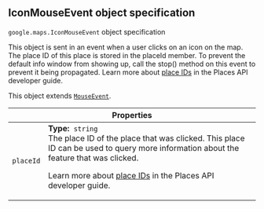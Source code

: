 <h2 id="IconMouseEvent"> IconMouseEvent object specification </h2><p>
<code><span itemprop="path">google.maps</span>.<span itemprop="name">IconMouseEvent</span></code>
object specification
</p><p>This object is sent in an event when a user clicks on an icon on the map. The place ID of this place is stored in the placeId member. To prevent the default info window from showing up, call the stop() method on this event to prevent it being propagated. Learn more about <a href="https://developers.google.com/places/place-id">place IDs</a> in the Places API developer guide.</p><p>This object extends
<code><a href="https://github.com/amenadiel/google-maps-documentation/blob/master/docs/MouseEvent.md">MouseEvent</a></code>.
</p><div class="devsite-table-wrapper"><table class="properties responsive" summary="object IconMouseEvent - Properties">
<thead>
<tr><th colspan="2">Properties</th>
</tr></thead>
<tbody>
<tr>
<td><code><span>placeId</span></code></td>
<td><div><strong>Type:</strong>&nbsp; <code>string</code></div>
<div class="desc">The place ID of the place that was clicked. This place ID can be used to query more information about the feature that was clicked. <p> Learn more about <a href="https://developers.google.com/places/place-id">place IDs</a> in the Places API developer guide.</p></div></td>
</tr>
</tbody>
</table></div>
